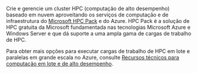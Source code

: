 Crie e gerencie um cluster HPC (computação de alto desempenho) baseado em nuvem aproveitando os serviços de computação e de infraestrutura do [Microsoft HPC Pack](https://technet.microsoft.com/library/jj899572.aspx) e do Azure. HPC Pack é a solução de HPC gratuita da Microsoft fundamentada nas tecnologias Microsoft Azure e Windows Server e que dá suporte a uma ampla gama de cargas de trabalho de HPC.

Para obter mais opções para executar cargas de trabalho de HPC em lote e paralelas em grande escala no Azure, consulte [Recursos técnicos para computação em lote e de alto desempenho](../articles/batch/big-compute-resources.md).

<!---HONumber=AcomDC_0928_2016-->